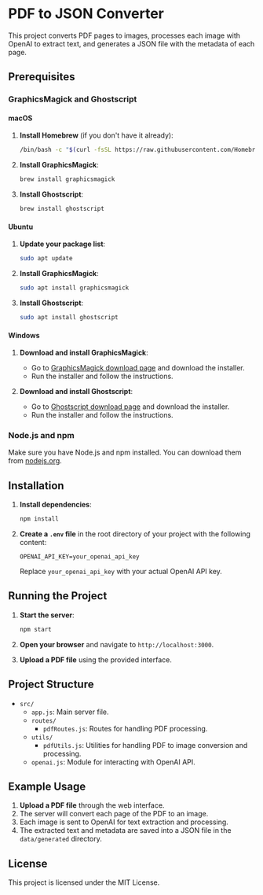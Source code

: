 # PDF to JSON Converter

This project converts PDF pages to images, processes each image with OpenAI to extract text, and generates a JSON file with the metadata of each page.

## Prerequisites

### GraphicsMagick and Ghostscript

#### macOS

1. **Install Homebrew** (if you don't have it already):

   ```sh
   /bin/bash -c "$(curl -fsSL https://raw.githubusercontent.com/Homebrew/install/HEAD/install.sh)"
   ```

2. **Install GraphicsMagick**:

   ```sh
   brew install graphicsmagick
   ```

3. **Install Ghostscript**:

   ```sh
   brew install ghostscript
   ```

#### Ubuntu

1. **Update your package list**:

   ```sh
   sudo apt update
   ```

2. **Install GraphicsMagick**:

   ```sh
   sudo apt install graphicsmagick
   ```

3. **Install Ghostscript**:

   ```sh
   sudo apt install ghostscript
   ```

#### Windows

1. **Download and install GraphicsMagick**:

   - Go to [GraphicsMagick download page](http://www.graphicsmagick.org/download.html) and download the installer.
   - Run the installer and follow the instructions.

2. **Download and install Ghostscript**:

   - Go to [Ghostscript download page](https://www.ghostscript.com/download/gsdnld.html) and download the installer.
   - Run the installer and follow the instructions.

### Node.js and npm

Make sure you have Node.js and npm installed. You can download them from [nodejs.org](https://nodejs.org/).

## Installation

1. **Install dependencies**:

   ```sh
   npm install
   ```

2. **Create a `.env` file** in the root directory of your project with the following content:

   ```plaintext
   OPENAI_API_KEY=your_openai_api_key
   ```

   Replace `your_openai_api_key` with your actual OpenAI API key.

## Running the Project

1. **Start the server**:

   ```sh
   npm start
   ```

2. **Open your browser** and navigate to `http://localhost:3000`.

3. **Upload a PDF file** using the provided interface.

## Project Structure

- `src/`
  - `app.js`: Main server file.
  - `routes/`
    - `pdfRoutes.js`: Routes for handling PDF processing.
  - `utils/`
    - `pdfUtils.js`: Utilities for handling PDF to image conversion and processing.
  - `openai.js`: Module for interacting with OpenAI API.

## Example Usage

1. **Upload a PDF file** through the web interface.
2. The server will convert each page of the PDF to an image.
3. Each image is sent to OpenAI for text extraction and processing.
4. The extracted text and metadata are saved into a JSON file in the `data/generated` directory.

## License

This project is licensed under the MIT License.